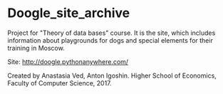 # Doogle_site_archive
Project for "Theory of data bases" course. It is the site, which includes information about playgrounds for dogs and special elements for their training in Moscow.

Site: http://doogle.pythonanywhere.com/

Created by Anastasia Ved, Anton Igoshin. Higher School of Economics, Faculty of Computer Science, 2017.

